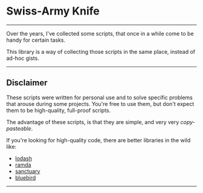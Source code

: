 # Swiss-Army Knife

---

Over the years, I've collected some scripts, that once in a while come to be
handy for certain tasks.

This library is a way of collecting those scripts in the same place, instead of
ad-hoc gists.

---

## Disclaimer

These scripts were written for personal use and to solve specific problems that
arouse during some projects. You're free to use them, but don't expect them to
be high-quality, full-proof scripts.

The advantage of these scripts, is that they are simple, and very very
_copy-pasteable_.

If you're looking for high-quality code, there are better libraries in the wild
like:

  * [lodash](https://lodash.com/)
  * [ramda](http://ramdajs.com/)
  * [sanctuary](https://sanctuary.js.org/)
  * [bluebird](http://bluebirdjs.com/)

---
